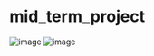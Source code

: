 # mid_term_project
![image](https://github.com/user-attachments/assets/40a27437-ca75-49f7-b133-4c1e5a16fe6c)
![image](https://github.com/user-attachments/assets/2a487727-f245-48d7-8798-11bdf326623e)


